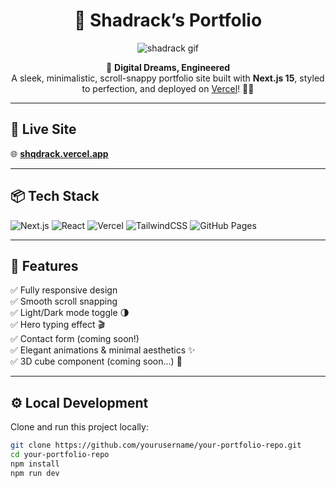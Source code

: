 <div align="center">

# 🚀 Shadrack’s Portfolio

![shadrack gif](https://media.giphy.com/media/LMt9638dO8dftAjtco/giphy.gif)

🎯 **Digital Dreams, Engineered**  
A sleek, minimalistic, scroll-snappy portfolio site built with **Next.js 15**, styled to perfection, and deployed on [Vercel](https://vercel.com/)! 🌈✨

</div>

---

## 📍 Live Site

🌐 [**shqdrack.vercel.app**](https://shqdrack.vercel.app)

---

## 📦 Tech Stack

![Next.js](https://img.shields.io/badge/Next.js-000?style=for-the-badge&logo=next.js&logoColor=white)
![React](https://img.shields.io/badge/React-20232A?style=for-the-badge&logo=react&logoColor=61DAFB)
![Vercel](https://img.shields.io/badge/Vercel-000000?style=for-the-badge&logo=vercel&logoColor=white)
![TailwindCSS](https://img.shields.io/badge/TailwindCSS-38BDF8?style=for-the-badge&logo=tailwindcss&logoColor=white)
![GitHub Pages](https://img.shields.io/badge/GitHub_Pages-181717?style=for-the-badge&logo=github&logoColor=white)

---

## 🧠 Features

✅ Fully responsive design  
✅ Smooth scroll snapping  
✅ Light/Dark mode toggle 🌗  
✅ Hero typing effect 🎬  
✅ Contact form (coming soon!)  
✅ Elegant animations & minimal aesthetics ✨  
✅ 3D cube component (coming soon...) 🧊

---

## ⚙️ Local Development

Clone and run this project locally:

```bash
git clone https://github.com/yourusername/your-portfolio-repo.git
cd your-portfolio-repo
npm install
npm run dev
